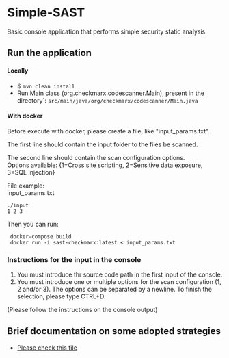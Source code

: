 # Simple-SAST

Basic console application that performs simple security static analysis.


## Run the application

#### Locally

- $ ``mvn clean install``
- Run Main class (org.checkmarx.codescanner.Main), present in the directory`: ``src/main/java/org/checkmarx/codescanner/Main.java``

#### With docker

Before execute with docker, please create a file, like "input_params.txt".

The first line should contain the input folder to the files be scanned.

The second line should contain the scan configuration options.\
Options available: {1=Cross site scripting, 2=Sensitive data exposure, 3=SQL Injection}

File example:\
input_params.txt
```
./input
1 2 3
```
Then you can run:
```
 docker-compose build
 docker run -i sast-checkmarx:latest < input_params.txt
```

### Instructions for the input in the console

1) You must introduce thr source code path  in the first input of the console.
2) You must introduce one or multiple options for the scan configuration (1, 2 and/or 3). The options can be separated by a newline. To finish the selection, please type CTRL+D.

(Please follow the instructions on the console output)

## Brief documentation on some adopted strategies

- [Please check this file](./notes.md)